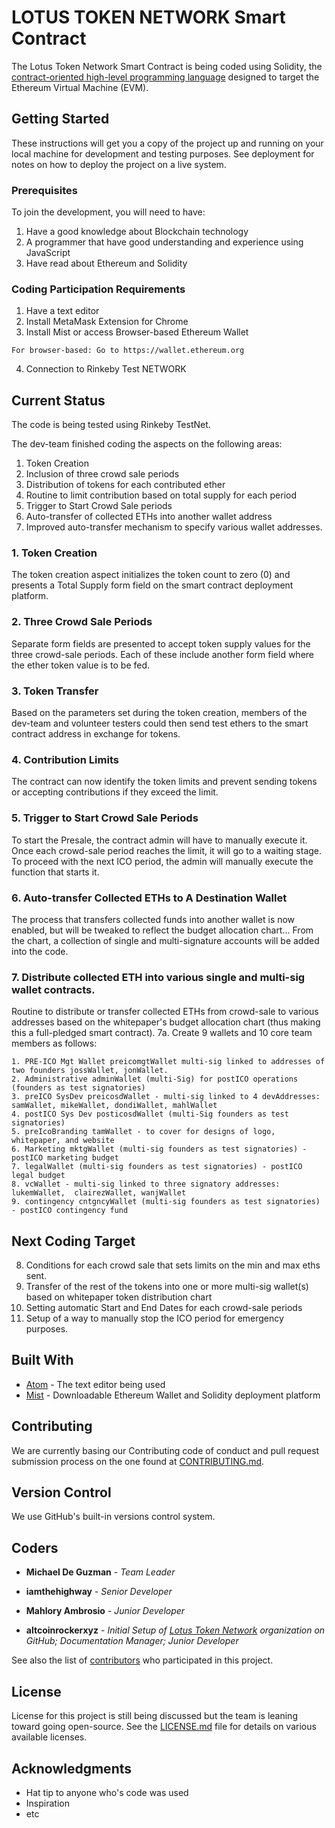 # LOTUS TOKEN NETWORK Smart Contract

The Lotus Token Network Smart Contract is being coded using Solidity, the [contract-oriented high-level programming language](https://solidity.readthedocs.io/en/develop/) designed to target the Ethereum Virtual Machine (EVM).

## Getting Started

These instructions will get you a copy of the project up and running on your local machine for development and testing purposes. See deployment for notes on how to deploy the project on a live system.

### Prerequisites

To join the development, you will need to have:
1. Have a good knowledge about Blockchain technology
2. A programmer that have good understanding and experience using JavaScript
3. Have read about Ethereum and Solidity

### Coding Participation Requirements

1. Have a text editor
2. Install MetaMask Extension for Chrome
3. Install Mist or access Browser-based Ethereum Wallet

```
For browser-based: Go to https://wallet.ethereum.org
```

4. Connection to Rinkeby Test NETWORK


## Current Status

The code is being tested using Rinkeby TestNet.

The dev-team finished coding the aspects on the following areas:
1. Token Creation
2. Inclusion of three crowd sale periods
3. Distribution of tokens for each contributed ether
4. Routine to limit contribution based on total supply for each period
5. Trigger to Start Crowd Sale periods
6. Auto-transfer of collected ETHs into another wallet address
7. Improved auto-transfer mechanism to specify various wallet addresses.

### 1. Token Creation

The token creation aspect initializes the token count to zero (0) and presents a Total Supply form field on the smart contract deployment platform.

### 2. Three Crowd Sale Periods

Separate form fields are presented to accept token supply values for the three crowd-sale periods.
Each of these include another form field where the ether token value is to be fed.  

### 3. Token Transfer

Based on the parameters set during the token creation, members of the dev-team and volunteer testers could then send test ethers to the smart contract address in exchange for tokens.

### 4. Contribution Limits

The contract can now identify the token limits and prevent sending tokens or accepting contributions if they exceed the limit.

### 5. Trigger to Start Crowd Sale Periods

To start the Presale, the contract admin will have to manually execute it. Once each crowd-sale period reaches the limit, it will go to a waiting stage.
To proceed with the next ICO period, the admin will manually execute the function that starts it.

### 6. Auto-transfer Collected ETHs to A Destination Wallet

The process that transfers collected funds into another wallet is now enabled, but will be tweaked to reflect the budget allocation chart... From the chart, a collection of single and multi-signature accounts will be added into the code.

### 7. Distribute collected ETH into various single and multi-sig wallet contracts.

Routine to distribute or transfer collected ETHs from crowd-sale to various addresses based on the whitepaper's budget allocation chart (thus making this a full-pledged smart contract).
7a. Create 9 wallets and 10 core team members as follows:

```
1. PRE-ICO Mgt Wallet preicomgtWallet multi-sig linked to addresses of two founders jossWallet, jonWallet.
2. Administrative adminWallet (multi-Sig) for postICO operations (founders as test signatories)
3. preICO SysDev preicosdWallet - multi-sig linked to 4 devAddresses: samWallet, mikeWallet, dondiWallet, mahlWallet
4. postICO Sys Dev posticosdWallet (multi-Sig founders as test signatories)
5. preIcoBranding tamWallet - to cover for designs of logo, whitepaper, and website
6. Marketing mktgWallet (multi-sig founders as test signatories) - postICO marketing budget
7. legalWallet (multi-sig founders as test signatories) - postICO legal budget
8. vcWallet - multi-sig linked to three signatory addresses: lukemWallet,  clairezWallet, wanjWallet
9. contingency cntgncyWallet (multi-sig founders as test signatories) - postICO contingency fund
```

## Next Coding Target

8. Conditions for each crowd sale that sets limits on the min and max eths sent.
9. Transfer of the rest of the tokens into one or more multi-sig wallet(s) based on whitepaper token distribution chart
10. Setting automatic Start and End Dates for each crowd-sale periods
11. Setup of a way to manually stop the ICO period for emergency purposes.



## Built With

* [Atom](https://atom.io/) - The text editor being used
* [Mist](https://github.com/ethereum/mist/releases) - Downloadable Ethereum Wallet and Solidity deployment platform

## Contributing

We are currently basing our Contributing code of conduct and pull request submission process on the one found at  [CONTRIBUTING.md](https://gist.github.com/PurpleBooth/b24679402957c63ec426).

## Version Control

We use GitHub's built-in versions control system.

## Coders

* **Michael De Guzman** - *Team Leader*

* **iamthehighway** - *Senior Developer*

* **Mahlory Ambrosio** - *Junior Developer*

* **altcoinrockerxyz** - *Initial Setup of [Lotus Token Network](https://github.com/Lotus-Token-Network) organization on GitHub; Documentation Manager; Junior Developer*

See also the list of [contributors](https://github.com/Lotus-Token-Network/TC/graphs/contributors) who participated in this project.

## License

License for this project is still being discussed but the team is leaning toward going open-source. See the [LICENSE.md](LICENSE.md) file for details on various available licenses.

## Acknowledgments

* Hat tip to anyone who's code was used
* Inspiration
* etc
